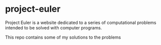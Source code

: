 # project-euler

Project Euler is a website dedicated to a series of computational problems intended to be solved with computer programs.

This repo contains some of my solutions to the problems
